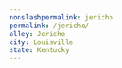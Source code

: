 ```yaml
---
﻿nonslashpermalink: jericho
permalink: /jericho/
alley: Jericho
city: Louisville
state: Kentucky
---
```


